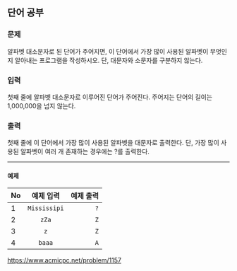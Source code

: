 단어 공부
----------

### 문제
알파벳 대소문자로 된 단어가 주어지면, 이 단어에서 가장 많이 사용된 알파벳이 무엇인지 알아내는 프로그램을 작성하시오. 단, 대문자와 소문자를 구분하지 않는다.

### 입력
첫째 줄에 알파벳 대소문자로 이루어진 단어가 주어진다. 주어지는 단어의 길이는 1,000,000을 넘지 않는다. 

### 출력
첫째 줄에 이 단어에서 가장 많이 사용된 알파벳을 대문자로 출력한다. 단, 가장 많이 사용된 알파벳이 여러 개 존재하는 경우에는 ?를 출력한다.

***
#### 예제
| No | 예제 입력 | 예제 출력 |
|---|:---:|---:|
| 1 | ```Mississipi``` | ```?``` |
| 2 | ```zZa``` | ```Z``` |
| 3 | ```z``` | ```Z``` |
| 4 | ```baaa``` | ```A``` |

<https://www.acmicpc.net/problem/1157>
